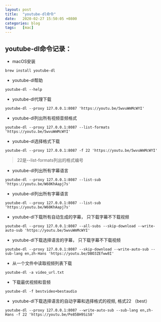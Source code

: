 ```yaml
---
layout: post
title:  "youtube-dl命令"
date:   2020-02-27 15:50:05 +0800
categories: blog
tags:   [mac]
---
```


## youtube-dl命令记录：

- macOS安装

`brew install youtube-dl`

- youtube-dl帮助

`youtube-dl --help`

- youtube-dl代理下载

`youtube-dl --proxy 127.0.0.1:8087 'https://youtu.be/5wvuWmMcWYI'`

- youtube-dl列出所有视频音频格式

`youtube-dl --proxy 127.0.0.1:8087 --list-formats 'https://youtu.be/5wvuWmMcWYI'`

- youtube-dl选择格式下载

`youtube-dl --proxy 127.0.0.1:8087 -f 22 'https://youtu.be/5wvuWmMcWYI'`

> 22是--list-formats列出的格式编号

- youtube-dl列出所有字幕语言

`youtube-dl --proxy 127.0.0.1:8087 --list-sub 'https://youtu.be/W60KhAapj7s'`

- youtube-dl列出所有字幕语言

`youtube-dl --proxy 127.0.0.1:8087 --list-sub 'https://youtu.be/W60KhAapj7s'`

- youtube-dl下载所有自动生成的字幕， 只下载字幕不下载视频

`youtube-dl --proxy 127.0.0.1:8087 --all-subs --skip-download --write-auto-sub 'https://youtu.be/5wvuWmMcWYI'`

- youtube-dl下载选择语言的字幕， 只下载字幕不下载视频

`youtube-dl --proxy 127.0.0.1:8087 --skip-download --write-auto-sub --sub-lang en,zh-Hans 'https://youtu.be/DBO3ZEfww8I'`


- 从一个文件中读取视频列表下载

`youtube-dl -a video_url.txt`

- 下载最优视频和音频

`youtube-dl -f bestvideo+bestaudio`

- youtube-dl下载选择语言的自动字幕和选择格式的视频, 格式22 （best）

`youtube-dl --proxy 127.0.0.1:8087 --write-auto-sub --sub-lang en,zh-Hans -f 22 'https://youtu.be/Pe85BH9SiS8'`
